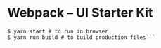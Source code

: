 # Webpack – UI Starter Kit

```$ yarn install
$ yarn start # to run in browser
$ yarn run build # to build production files```
